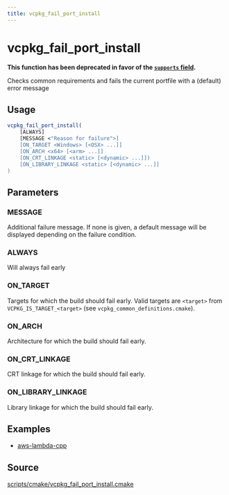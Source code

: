 ```yaml
---
title: vcpkg_fail_port_install
---
```


# vcpkg_fail_port_install

**This function has been deprecated in favor of the [`supports` field](../../users/manifests.md#supports).**

Checks common requirements and fails the current portfile with a (default) error message

## Usage
```cmake
vcpkg_fail_port_install(
    [ALWAYS]
    [MESSAGE <"Reason for failure">]
    [ON_TARGET <Windows> [<OSX> ...]]
    [ON_ARCH <x64> [<arm> ...]]
    [ON_CRT_LINKAGE <static> [<dynamic> ...]])
    [ON_LIBRARY_LINKAGE <static> [<dynamic> ...]]
)
```

## Parameters
### MESSAGE
Additional failure message. If none is given, a default message will be displayed depending on the failure condition.

### ALWAYS
Will always fail early

### ON_TARGET
Targets for which the build should fail early. Valid targets are `<target>` from `VCPKG_IS_TARGET_<target>` (see `vcpkg_common_definitions.cmake`).

### ON_ARCH
Architecture for which the build should fail early.

### ON_CRT_LINKAGE
CRT linkage for which the build should fail early.

### ON_LIBRARY_LINKAGE
Library linkage for which the build should fail early.

## Examples

* [aws-lambda-cpp](https://github.com/Microsoft/vcpkg/blob/master/ports/aws-lambda-cpp/portfile.cmake)

## Source
[scripts/cmake/vcpkg\_fail\_port\_install.cmake](https://github.com/Microsoft/vcpkg/blob/master/scripts/cmake/vcpkg_fail_port_install.cmake)

